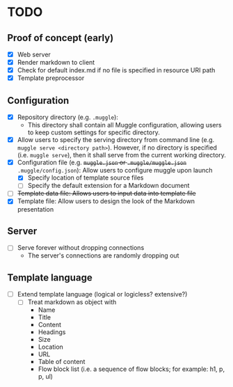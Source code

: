 # TODO

## Proof of concept (early)

* [x] Web server
* [x] Render markdown to client
* [x] Check for default index.md if no file is specified in resource URI path
* [x] Template preprocessor

## Configuration

* [x] Repository directory (e.g. `.muggle`):
  * This directory shall contain all Muggle configuration, allowing users to keep custom settings for specific directory.
* [x] Allow users to specify the serving directory from command line (e.g. `muggle serve <directory path>`). However, if no directory is specified (i.e. `muggle serve`), then it shall serve from the current working directory.
* [x] Configuration file (e.g. ~~`muggle.json` or `.muggle/muggle.json`~~ `.muggle/config.json`): Allow users to configure muggle upon launch
  * [x] Specify location of template source files
  * [ ] Specify the default extension for a Markdown document
* [ ] ~~Template data file: Allows users to input data into template file~~
* [x] Template file: Allow users to design the look of the Markdown presentation

## Server

* [ ] Serve forever without dropping connections
  * The server's connections are randomly dropping out

## Template language

* [ ] Extend template language (logical or logicless? extensive?)
  * [ ] Treat markdown as object with
    * Name
    * Title
    * Content
    * Headings
    * Size
    * Location
    * URL
    * Table of content
    * Flow block list (i.e. a sequence of flow blocks; for example: h1, p, p, ul)

